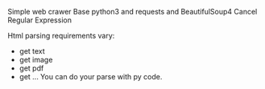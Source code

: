 Simple web crawer
Base python3 and requests and BeautifulSoup4
Cancel Regular Expression

Html parsing requirements vary:
 * get text
 * get image
 * get pdf
 * get ...
 You can do your parse with py code.
